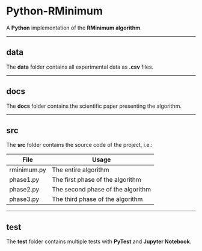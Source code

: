 # Python-RMinimum
A **Python** implementation of the **RMinimum algorithm**.

---

## data
The **data** folder contains all experimental data as **.csv** files.

---

## docs
The **docs** folder contains the scientific paper presenting the algorithm.

---

## src
The **src** folder contains the source code of the project, i.e.:

| File | Usage |
| ------ | ------ |
| rminimum.py | The entire algorithm |
| phase1.py | The first phase of the algorithm |
| phase2.py | The second phase of the algorithm |
| phase3.py | The third phase of the algorithm |

---

## test
The **test** folder contains multiple tests with **PyTest** and **Jupyter Notebook**.